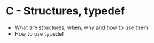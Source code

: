 # C - Structures, typedef

+ What are structures, when, why and how to use them
+ How to use typedef
